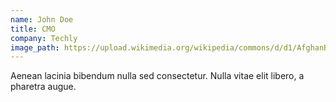 ```yaml
---
name: John Doe
title: CMO
company: Techly
image_path: https://upload.wikimedia.org/wikipedia/commons/d/d1/AfghanBiscuit.jpg
---
```

Aenean lacinia bibendum nulla sed consectetur. Nulla vitae elit libero, a pharetra augue.